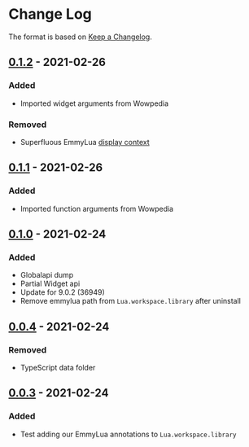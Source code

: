 # Change Log
The format is based on [Keep a Changelog](http://keepachangelog.com/).

## [0.1.2] - 2021-02-26
### Added
- Imported widget arguments from Wowpedia
### Removed
- Superfluous EmmyLua [display context](https://github.com/sumneko/lua-language-server/issues/202)

## [0.1.1] - 2021-02-26
### Added
- Imported function arguments from Wowpedia

## [0.1.0] - 2021-02-24
### Added
- Globalapi dump
- Partial Widget api
- Update for 9.0.2 (36949)
- Remove emmylua path from `Lua.workspace.library` after uninstall

## [0.0.4] - 2021-02-24
### Removed
- TypeScript data folder

## [0.0.3] - 2021-02-24
### Added
- Test adding our EmmyLua annotations to `Lua.workspace.library`

[0.1.2]: https://github.com/Ketho/vscode-wow-api/releases/tag/v0.1.2
[0.1.1]: https://github.com/Ketho/vscode-wow-api/releases/tag/v0.1.1
[0.1.0]: https://github.com/Ketho/vscode-wow-api/releases/tag/v0.1.0
[0.0.4]: https://github.com/Ketho/vscode-wow-api/releases/tag/v0.0.4
[0.0.3]: https://github.com/Ketho/vscode-wow-api/releases/tag/v0.0.3
